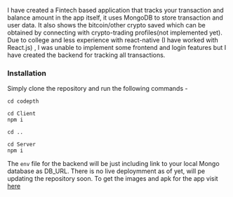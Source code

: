 I have created a Fintech based application that tracks your transaction and balance amount in the app itself, it uses MongoDB to store transaction and user data. 
It also shows the bitcoin/other crypto saved which can be obtained by connecting with crypto-trading profiles(not implemented yet). 
Due to college and less experience with react-native (I have worked with React.js) , I was unable to implement some frontend and login features but I have created the backend for tracking all transactions.

### Installation 

Simply clone the repository and run the following commands -
```
cd codepth
```
```
cd Client
npm i
```
```
cd ..
```
```
cd Server
npm i
```

The `env` file for the backend will be just including link to your local Mongo database as DB_URL. 
There is no live deploymment as of yet, will pe updating the repository soon.
To get the images and apk for the app visit [here](https://drive.google.com/drive/folders/1P9msnqauA3pyCE-xjwwiEFj9rLtJMUyv?usp=sharing) 

